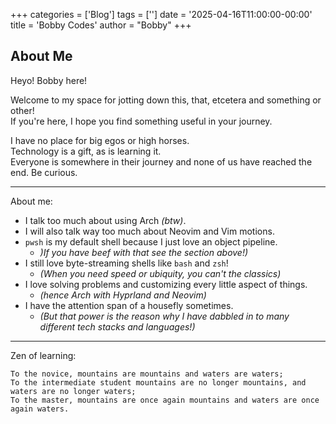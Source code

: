 +++
categories = ['Blog']
tags = ['']
date = '2025-04-16T11:00:00-00:00'
title = 'Bobby Codes'
author = "Bobby"
+++

## About Me

Heyo! Bobby here!  

Welcome to my space for jotting down this, that, etcetera and something or other!  
If you're here, I hope you find something useful in your journey.  

I have no place for big egos or high horses.  
Technology is a gift, as is learning it.  
Everyone is somewhere in their journey and none of us have reached the end.
Be curious.  

---

About me:

- I talk too much about using Arch _(btw)_.
- I will also talk way too much about Neovim and Vim motions.
- `pwsh` is my default shell because I just love an object pipeline.
  * _)If you have beef with that see the section above!)_
- I still love byte-streaming shells like `bash` and `zsh`!
  * _(When you need speed or ubiquity, you can't the classics)_
- I love solving problems and customizing every little aspect of things. 
  * _(hence Arch with Hyprland and Neovim)_
- I have the attention span of a housefly sometimes.
  * _(But that power is the reason why I have dabbled in to many different tech stacks and languages!)_

---

Zen of learning:

```text
To the novice, mountains are mountains and waters are waters;
To the intermediate student mountains are no longer mountains, and waters are no longer waters;
To the master, mountains are once again mountains and waters are once again waters.
```
